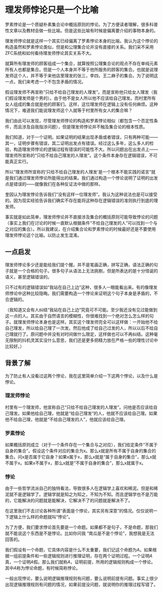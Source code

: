 # 理发师悖论只是一个比喻

罗素悖论是一个质疑朴素集合论中概括原则的悖论。为了方便读者理解，很多科普性文章以及教材会做一些比喻。但是这些比喻有时候是偏离要介绍的事物本身的。

理发师悖论就是这样一个其实已经偏离了罗素悖论本身的比喻。我认为这个悖论的构造虽然和罗素悖论类似，但是和公理集合论并没有直接的关系。我们采不采用ZFC系统和如何看待理发师悖论其实关系不大。

就算所有理发师的顾客组成一个集合，就算按照公理集合论的观点不存在单纯元素所有人也都是集合。但是一个人本身并不等于他所服务的顾客的集合。也就是说理发师这个人，并不等于来他店里理发的张三，李四，王二麻子的集合。为了说明这一点，我们来考虑一个不包含矛盾的情况。

假设理发师不再宣称“只给不给自己理发的人理发”。而是宣称他只给女人理发（我们假设理发师是个男的）。由于他不是女人所以他不应该给自己理发。而村里所有女人组成的集合就是他的顾客们。这样，这位理发师在逻辑上没有任何麻烦。这种情况下，难道我们能说理发师这个人就等于村里所有女人的集合嘛？

我们由此可以发现，尽管理发师悖论的构造和罗素悖论相似（都包含一个否定性条件，而且涉及自我指涉问题），但是理发师悖论并不触及集合论的根本性质。

我们知道，对于一个证明。如果证明的结果出现矛盾或者错误，只有两种可能——其一，证明步骤有错误，其二证明出发点有错误。经过这么多年，这么多人的检验，构造理发师悖论的逻辑过程有错误的可能性不大。所以问题出在出发点上——理发师所宣称的“只给不给自己理发的人理发”。这个条件本身存在逻辑错误，不可能真正实行。

所以“理发师所宣称的‘只给不给自己理发的人理发’是一个根本不能实践的诺言”就是我们通过理发师悖论所能得出的结果。我们通过构造一个悖论说明了证明的出发点是错误的——就像我们在各种反证法中做的那样。

奎因认为理发悖论告诉我们“没有这样一位理发师”。我认为这种说法也是可以接受的。因为现实经验告诉我们确实不存在能将这种存在逻辑错误的准则执行到底的理发师。

事实就是如此简单，理发师悖论并不直接涉及集合的概括原则可能导致悖论的问题（事实上我们在讨论的时候一直默认根据条件“不给自己理发的人”可以找到一个与之对应的集合）。所以我建议，在介绍集合论和罗素悖论的时候最好还是不要使用理发师悖论这个比喻。以防止发生混淆。

## 一点启发

理发师悖论多少还是能给我们提个醒。并不是笔画正确，拼写正确，语法正确的句子就是一个合格的句子。很多句子从语法上无法挑剔，但是所表达的是十分怪诞的语义，甚至逻辑错误的。

只不过有的逻辑错误如“我站在自己上边”这种，很多人一眼能看出来。有的像理发师悖论中这种比较隐晦。我们需要构造一个悖论来证明这个句子本身是矛盾的，不合逻辑的。

（我知道又会有人纠结“我站在自己上边”究竟可不可能。至少我还没有见过能做到这一点的人。其实由于自然语言的模糊性，你很难找到一个绝对怎么怎么样的句子。就理发师悖论本身也是这样。其实这个理发师完全可以这样做：一开始他不给自己理发，所以给自己理了一次发。然后他成了给自己过发的人，所以以后不给自己理就行了。原问题中并没有对时间做什么限定，这样做也可以不再纠结。这种毫无限制的抖机灵其实没什么意思，我们还是更多把精力放在严格一些的理性讨论中比较好。）

## 背景了解

为了防止有人没看过这两个悖论，我在这里简单介绍一下这两个悖论，以及什么是悖论。

### 理发师悖论

村里有一个理发师，他宣称自己“只给不给自己理发的人理发”。问他是否应该给自己理发。如果他给自己理，他就是“给自己理发”的人，他就不应该给自己理。如果他不给自己理，他就是“不给自己理发的人”，他就应该给自己理。

### 罗素悖论

如果概括原则成立（对于一个条件存在一个集合与之对应），我们给定条件“不属于自身的集合”。假设这个条件对应的集合为x。那么x就是所有不属于自身的集合的集合。问x是否属于它自身？如果x属于x，那么x就是“属于自身的集合”，那么x就不属于x。如果x不属于x，那么x就是“不属于自身的集合”，那么x就属于x。

### 悖论

由于一些哲学流派自己的独特看法，导致很多人在逻辑学上喜欢和稀泥。但是和稀泥就不是逻辑学了。逻辑学就是知之为知之，不知为不知。而且逻辑学也不是万能的，它能解决的问题就是能解决，它解决不了的问题就是解决不了。

在这里我们不去讨论各种所谓“表面是个悖论，其实另有深意”的情况。仅仅说明一下逻辑上什么样的命题就叫“悖论”。

为了方便，我们要求悖论首先要是一个命题。如果都不是句子，不是命题，那我们就不能说这个东西是不是悖论。比如你问我 “南瓜是不是个悖论”，我想我是无法回答的。

我们假设有一个命题，它具体内容是什么不太重要，我们记这个命题为$A$。如果根据一组前提条件和一些逻辑规则进行推理证明，存在两个证明过程。一个证明$A$真，一个证明$A$假。那么我们就称$A$，证明前提，所用的逻辑规则构成一个悖论。其中$A$称为悖论命题，有时候简称悖论。

一般出现悖论，要么说明逻辑推理规则有问题，要么说明前提有问题。事实上很少出现逻辑推理规则有问题的情况，如果前提没问题，就说明你的推理过程写错了。